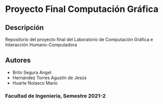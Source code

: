 # Proyecto Final Computación Gráfica

## Descripción 
Repositorio del proyecto final del Laboratorio de Computación Gráfica e Interacción Humano-Computadora

## Autores
* Brito Segura Angel
* Hernández Torres Agustín de Jesús
* Huarte Nolasco Mario

### Facultad de Ingeniería, Semestre 2021-2
